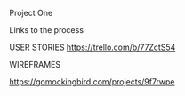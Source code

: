 Project One

Links to the process


USER STORIES
https://trello.com/b/77ZctS54

WIREFRAMES

https://gomockingbird.com/projects/9f7rwpe
